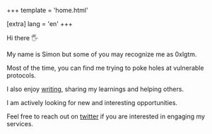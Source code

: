 +++
template = 'home.html'

[extra]
lang = 'en'
+++

Hi there 🖐️

My name is Simon but some of you may recognize me as 0xlgtm.

Most of the time, you can find me trying to poke holes at vulnerable protocols.

I also enjoy [writing](https://0xlgtm.com/blog/), sharing my learnings and helping others.

I am actively looking for new and interesting opportunities. 

Feel free to reach out on [twitter](https://twitter.com/0xlgtm) if you are interested in engaging my services.